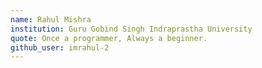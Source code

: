 ```yaml
---
name: Rahul Mishra
institution: Guru Gobind Singh Indraprastha University
quote: Once a programmer, Always a beginner.
github_user: imrahul-2
---
```

